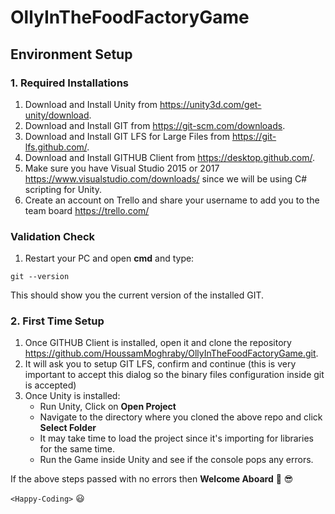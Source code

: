 # OllyInTheFoodFactoryGame

## Environment Setup
### 1. Required Installations 
1. Download and Install Unity from https://unity3d.com/get-unity/download.
2. Download and Install GIT from https://git-scm.com/downloads.
3. Download and Install GIT LFS for Large Files from https://git-lfs.github.com/.
4. Download and Install GITHUB Client from https://desktop.github.com/.
5. Make sure you have Visual Studio 2015 or 2017 https://www.visualstudio.com/downloads/ since we will be using C# scripting for Unity.
6. Create an account on Trello and share your username to add you to the team board https://trello.com/

### Validation Check
1. Restart your PC and open **cmd** and type:

```
git --version
```
This should show you the current version of the installed GIT.

### 2. First Time Setup
1. Once GITHUB Client is installed, open it and clone the repository https://github.com/HoussamMoghraby/OllyInTheFoodFactoryGame.git.
2. It will ask you to setup GIT LFS, confirm and continue (this is very important to accept this dialog so the binary files configuration inside git is accepted)
3. Once Unity is installed:
    - Run Unity, Click on **Open Project**
    - Navigate to the directory where you cloned the above repo and click **Select Folder**
    - It may take time to load the project since it's importing for libraries for the same time.
    - Run the Game inside Unity and see if the console pops any errors.

If the above steps passed with no errors then **Welcome Aboard** :clap: :sunglasses:

```<Happy-Coding>``` :smiley:
